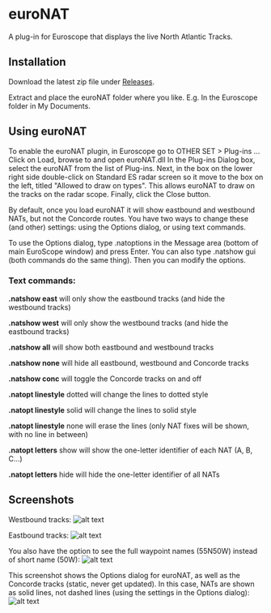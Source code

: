 # euroNAT
A plug-in for Euroscope that displays the live North Atlantic Tracks.

## Installation
Download the latest zip file under [Releases](https://github.com/nickbotica/euroNAT/releases).

Extract and place the euroNAT folder where you like.
E.g. In the Euroscope folder in My Documents.

## Using euroNAT
To enable the euroNAT plugin, in Euroscope go to OTHER SET > Plug-ins ...
Click on Load, browse to and open euroNAT.dll
In the Plug-ins Dialog box, select the euroNAT from the list of Plug-ins. Next, in the box on the lower right side double-click on Standard ES radar screen so it move to the box on the left, titled "Allowed to draw on types". This allows euroNAT to draw on the tracks on the radar scope.
Finally, click the Close button.

By default, once you load euroNAT it will show eastbound and westbound NATs, but not the Concorde routes. You have two ways to change these (and other) settings: using the Options dialog, or using text commands.

To use the Options dialog, type .natoptions in the Message area (bottom of main EuroScope window) and press Enter. You can also type .natshow gui (both commands do the same thing). Then you can modify the options.

### Text commands:
**.natshow east** will only show the eastbound tracks (and hide the westbound tracks)

**.natshow west** will only show the westbound tracks (and hide the eastbound tracks)

**.natshow all** will show both eastbound and westbound tracks

**.natshow none** will hide all eastbound, westbound and Concorde tracks

**.natshow conc** will toggle the Concorde tracks on and off

**.natopt linestyle** dotted will change the lines to dotted style

**.natopt linestyle** solid will change the lines to solid style

**.natopt linestyle** none will erase the lines (only NAT fixes will be shown, with no line in between)

**.natopt letters** show will show the one-letter identifier of each NAT (A, B, C...)

**.natopt letters** hide will hide the one-letter identifier of all NATs

## Screenshots

Westbound tracks:
![alt text](http://imgur.com/bcodsoz.png "Westbound tracks")

Eastbound tracks:
![alt text](http://imgur.com/obsWfaX.png "Eastbound tracks")

You also have the option to see the full waypoint names (55N50W) instead of short name (50W):
![alt text](http://imgur.com/SUsvK8B.png "Full waypoint names")

This screenshot shows the Options dialog for euroNAT, as well as the Concorde tracks (static, never get updated). In this case, NATs are shown as solid lines, not dashed lines (using the settings in the Options dialog):
![alt text](http://imgur.com/eFN8zvZ.png "Options dialog and Concorde tracks")
